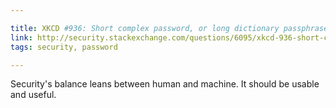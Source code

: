 ```yaml
---

title: XKCD #936: Short complex password, or long dictionary passphrase?
link: http://security.stackexchange.com/questions/6095/xkcd-936-short-complex-password-or-long-dictionary-passphrase/6116#6116
tags: security, password

---
```


Security's balance leans between human and machine.
It should be usable and useful.
